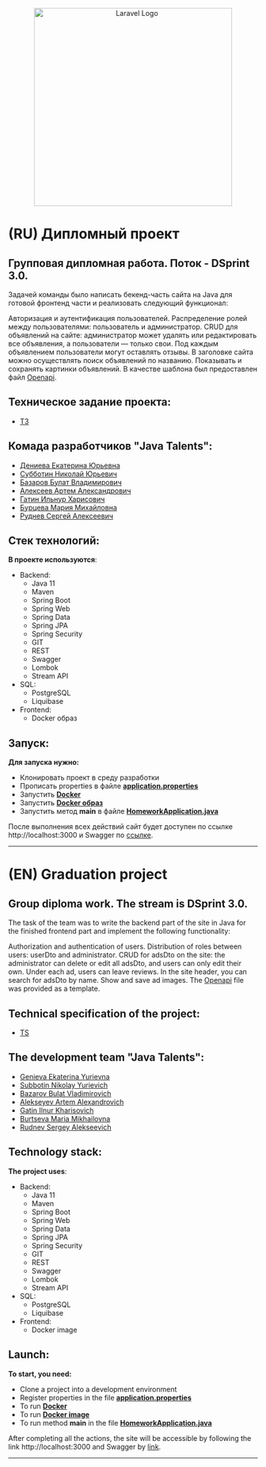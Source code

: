 <p align="center"><a href="https://laravel.com" target="_blank"><img src="https://user-images.githubusercontent.com/113195869/227241982-c8ed6f37-0fd0-4333-9fc1-e2f266221a7b.png" width="400" alt="Laravel Logo"></a></p>

# (RU) Дипломный проект
## Групповая дипломная работа. Поток - DSprint 3.0.

Задачей команды было написать бекенд-часть сайта на Java для готовой фронтенд части и реализовать следующий функционал:

Авторизация и аутентификация пользователей.
Распределение ролей между пользователями: пользователь и администратор.
CRUD для объявлений на сайте: администратор может удалять или редактировать все объявления, а пользователи — только свои.
Под каждым объявлением пользователи могут оставлять отзывы.
В заголовке сайта можно осуществлять поиск объявлений по названию.
Показывать и сохранять картинки объявлений.
В качестве шаблона был предоставлен файл [Openapi](https://drive.google.com/file/d/1NInRupH5y59DMAFvUDcd2C0kIWaMk93Q/view).

## Техническое задание проекта:
- [ТЗ](https://skyengpublic.notion.site/02df5c2390684e3da20c7a696f5d463d)

## Комада разработчиков "Java Talents":

 - [Дениева Екатерина Юрьевна](https://github.com/Katy7711)
 - [Субботин Николай Юрьевич](https://github.com/nusubbotin/)
 - [Базаров Булат Владимирович](https://github.com/qwsq4)
 - [Алексеев Артем Александрович](https://github.com/ArtemA1ekseev)
 - [Гатин Ильнур Харисович](https://github.com/ilnurGatin)
 - [Бурцева Мария Михайловна](https://github.com/Marikarumba)
 - [Руднев Сергей Алексеевич](https://github.com/Kanat24)
 
## Стек технологий:
**В проекте используются**:
   
* Backend:
    - Java 11
    - Maven
    - Spring Boot
    - Spring Web
    - Spring Data
    - Spring JPA
    - Spring Security
    - GIT
    - REST
    - Swagger
    - Lombok
    - Stream API
* SQL:
    - PostgreSQL
    - Liquibase
* Frontend:
    - Docker образ

## Запуск:
**Для запуска нужно:**
- Клонировать проект в среду разработки
- Прописать properties в файле **[application.properties](src/main/resources/application.properties)**
- Запустить **[Docker](https://www.docker.com)**
- Запустить **[Docker образ](https://drive.google.com/file/d/1UZTpeTAQpC4ANkHEFAGK2yjTFzZhXLPz/view)**
- Запустить метод **main** в файле **[HomeworkApplication.java](src/main/java/ru/skypro/homework/HomeworkApplication.java)**

После выполнения всех действий сайт будет доступен по ссылке http://localhost:3000 и Swagger по [ссылке](https://editor.swagger.io/).

------
 
# (EN) Graduation project
## Group diploma work. The stream is DSprint 3.0.

The task of the team was to write the backend part of the site in Java for the finished frontend part and implement the following functionality:

Authorization and authentication of users.
Distribution of roles between users: userDto and administrator.
CRUD for adsDto on the site: the administrator can delete or edit all adsDto, and users can only edit their own.
Under each ad, users can leave reviews.
In the site header, you can search for adsDto by name.
Show and save ad images.
The [Openapi](https://drive.google.com/file/d/1NInRupH5y59DMAFvUDcd2C0kIWaMk93Q/view) file was provided as a template.

## Technical specification of the project:
- [TS](https://skyengpublic.notion.site/02df5c2390684e3da20c7a696f5d463d)

## The development team "Java Talents":

 - [Genieva Ekaterina Yurievna](https://github.com/Katy7711)
 - [Subbotin Nikolay Yurievich](https://github.com/nusubbotin/)
 - [Bazarov Bulat Vladimirovich](https://github.com/qwsq4)
 - [Alekseyev Artem Alexandrovich](https://github.com/ArtemA1ekseev)
 - [Gatin Ilnur Kharisovich](https://github.com/ilnurGatin)
 - [Burtseva Maria Mikhailovna](https://github.com/Marikarumba)
 - [Rudnev Sergey Alekseevich](https://github.com/Karat24)
 
## Technology stack:
**The project uses**:
 
* Backend:
    - Java 11
    - Maven
    - Spring Boot
    - Spring Web
    - Spring Data
    - Spring JPA
    - Spring Security
    - GIT
    - REST
    - Swagger
    - Lombok
    - Stream API
* SQL:
    - PostgreSQL
    - Liquibase
* Frontend:
    - Docker image

## Launch:
**To start, you need:**
- Clone a project into a development environment
- Register properties in the file **[application.properties](src/main/resources/application.properties)**
- To run **[Docker](https://www.docker.com)**
- To run **[Docker image](https://drive.google.com/file/d/1UZTpeTAQpC4ANkHEFAGK2yjTFzZhXLPz/view)**
- To run method **main** in the file **[HomeworkApplication.java](src/main/java/ru/skypro/homework/HomeworkApplication.java)**

After completing all the actions, the site will be accessible by following the link http://localhost:3000 and Swagger by [link](https://editor.swagger.io/).

 ------

